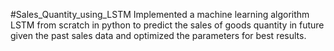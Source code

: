 #Sales_Quantity_using_LSTM
Implemented a machine learning algorithm LSTM from scratch in python to predict the sales of goods quantity in future given the past sales data and optimized the parameters for best results.
